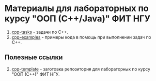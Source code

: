 # Материалы для лабораторных по курсу "ООП (С++/Java)" ФИТ НГУ

1. [cpp-tasks](cpp-tasks) - задачи по С++.
2. [cpp-examples](cpp-examples) - примеры кода в помощь при выполнении задач по С++.

## Полезные ссылки 

2. [cpp-template](https://github.com/dsavenko/nsu-oop-cpp-template) - заготовка репозитория для лабораторных по курсу "ООП (С++)" ФИТ НГУ. 

